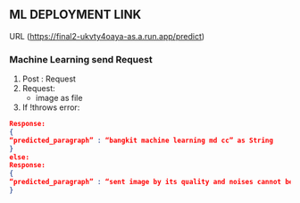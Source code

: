 ## ML DEPLOYMENT LINK
URL (https://final2-ukvty4oaya-as.a.run.app/predict)

### Machine Learning send Request
1. Post : Request
2. Request:
   - image as file
3. If !throws error:
```json
Response: 
{
“predicted_paragraph” : “bangkit machine learning md cc” as String	
}
else:
Response: 
{
“predicted_paragraph” : “sent image by its quality and noises cannot be processed by ML’s model” as String	
}
```

